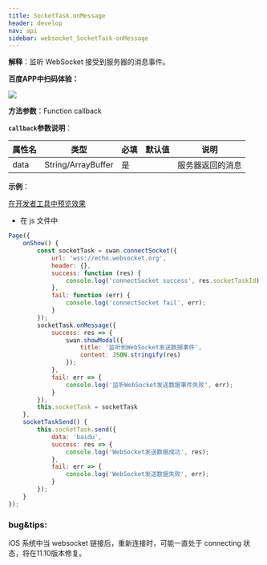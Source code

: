 ```yaml
---
title: SocketTask.onMessage
header: develop
nav: api
sidebar: websocket_SocketTask-onMessage
---
```

 


**解释**：监听 WebSocket 接受到服务器的消息事件。

**百度APP中扫码体验：**

<img src="https://b.bdstatic.com/miniapp/assets/images/doc_demo/socketTaskOnMessage.png"  class="demo-qrcode-image" />

**方法参数**：Function callback

**`callback`参数说明**：

|属性名 |类型  |必填 | 默认值 |说明|
|---- | ---- | ---- | ----|----|
|data| String/ArrayBuffer |是| | 服务器返回的消息|

**示例**：

<a href="swanide://fragment/7542c489fd72f5e555f34aa2a8983b591572997750751" title="在开发者工具中预览效果" target="_self">在开发者工具中预览效果</a>

* 在 js 文件中

```js
Page({
    onShow() {
        const socketTask = swan.connectSocket({
            url: 'wss://echo.websocket.org',
            header: {},
            success: function (res) {
                console.log('connectSocket success', res.socketTaskId)
            },
            fail: function (err) {
                console.log('connectSocket fail', err);
            }
        });
        socketTask.onMessage({
            success: res => {
                swan.showModal({
                    title: '监听到WebSocket发送数据事件',
                    content: JSON.stringify(res)
                });
            },
            fail: err => {
                console.log('监听WebSocket发送数据事件失败', err);
            }
        }),
        this.socketTask = socketTask
    },
    socketTaskSend() {
        this.socketTask.send({
            data: 'baidu',
            success: res => {
                console.log('WebSocket发送数据成功', res);
            },
            fail: err => {
                console.log('WebSocket发送数据失败', err);
            }
        });
    }
});
```

### bug&tips:

iOS 系统中当 websocket 链接后，重新连接时，可能一直处于 connecting 状态，将在11.10版本修复。